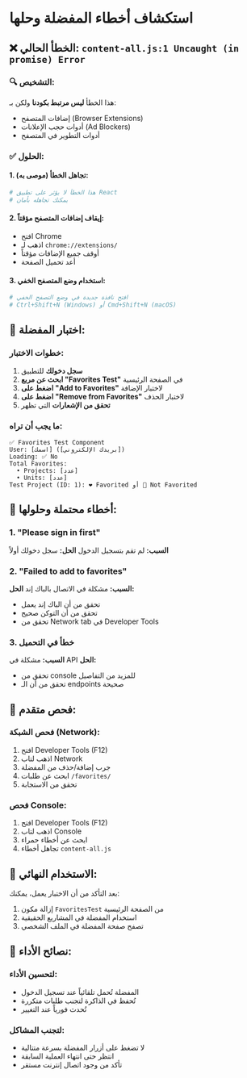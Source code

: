 # استكشاف أخطاء المفضلة وحلها

## ❌ الخطأ الحالي: `content-all.js:1 Uncaught (in promise) Error`

### 🔍 التشخيص:
هذا الخطأ **ليس مرتبط بكودنا** ولكن بـ:
- إضافات المتصفح (Browser Extensions)
- أدوات حجب الإعلانات (Ad Blockers)
- أدوات التطوير في المتصفح

### ✅ الحلول:

#### 1. تجاهل الخطأ (موصى به):
```bash
# هذا الخطأ لا يؤثر على تطبيق React
# يمكنك تجاهله بأمان
```

#### 2. إيقاف إضافات المتصفح مؤقتاً:
- افتح Chrome
- اذهب لـ `chrome://extensions/`
- أوقف جميع الإضافات مؤقتاً
- أعد تحميل الصفحة

#### 3. استخدام وضع المتصفح الخفي:
```bash
# افتح نافذة جديدة في وضع التصفح الخفي
# Ctrl+Shift+N (Windows) أو Cmd+Shift+N (macOS)
```

## 🧪 اختبار المفضلة:

### خطوات الاختبار:
1. **سجل دخولك** للتطبيق
2. **ابحث عن مربع "Favorites Test"** في الصفحة الرئيسية
3. **اضغط على "Add to Favorites"** لاختبار الإضافة
4. **اضغط على "Remove from Favorites"** لاختبار الحذف
5. **تحقق من الإشعارات** التي تظهر

### ما يجب أن تراه:
```
✅ Favorites Test Component
User: [اسمك] ([بريدك الإلكتروني])
Loading: ✅ No
Total Favorites:
  • Projects: [عدد]
  • Units: [عدد]
Test Project (ID: 1): ❤️ Favorited أو 🤍 Not Favorited
```

## 🚨 أخطاء محتملة وحلولها:

### 1. "Please sign in first"
**السبب:** لم تقم بتسجيل الدخول
**الحل:** سجل دخولك أولاً

### 2. "Failed to add to favorites"
**السبب:** مشكلة في الاتصال بالباك إند
**الحل:** 
- تحقق من أن الباك إند يعمل
- تحقق من أن التوكن صحيح
- تحقق من Network tab في Developer Tools

### 3. خطأ في التحميل
**السبب:** مشكلة في API
**الحل:**
- تحقق من console للمزيد من التفاصيل
- تحقق من أن الـ endpoints صحيحة

## 🔧 فحص متقدم:

### فحص الشبكة (Network):
1. افتح Developer Tools (F12)
2. اذهب لتاب Network
3. جرب إضافة/حذف من المفضلة
4. ابحث عن طلبات `/favorites/`
5. تحقق من الاستجابة

### فحص Console:
1. افتح Developer Tools (F12)
2. اذهب لتاب Console
3. ابحث عن أخطاء حمراء
4. تجاهل أخطاء `content-all.js`

## 📱 الاستخدام النهائي:

بعد التأكد من أن الاختبار يعمل، يمكنك:
1. إزالة مكون `FavoritesTest` من الصفحة الرئيسية
2. استخدام المفضلة في المشاريع الحقيقية
3. تصفح صفحة المفضلة في الملف الشخصي

## 🎯 نصائح الأداء:

### لتحسين الأداء:
- المفضلة تُحمل تلقائياً عند تسجيل الدخول
- تُحفظ في الذاكرة لتجنب طلبات متكررة
- تُحدث فورياً عند التغيير

### لتجنب المشاكل:
- لا تضغط على أزرار المفضلة بسرعة متتالية
- انتظر حتى انتهاء العملية السابقة
- تأكد من وجود اتصال إنترنت مستقر
